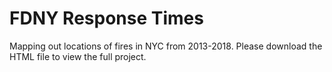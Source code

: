 # FDNY Response Times
 Mapping out locations of fires in NYC from 2013-2018. Please download the HTML file to view the full project.
